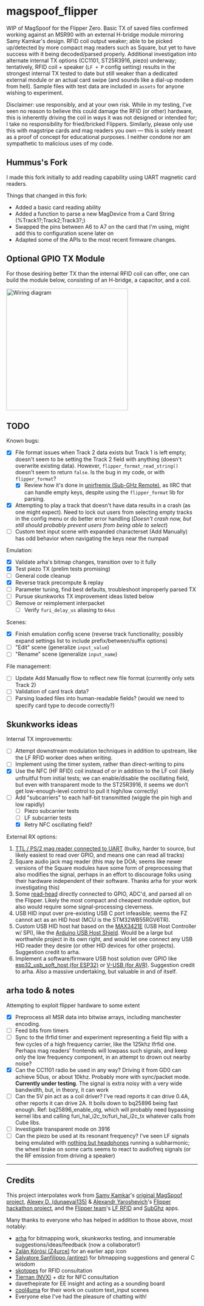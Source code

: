 # magspoof_flipper
WIP of MagSpoof for the Flipper Zero. Basic TX of saved files confirmed working against an MSR90 with an external H-bridge module mirroring Samy Kamkar's design. RFID coil output weaker; able to be picked up/detected by more compact mag readers such as Square, but yet to have success with it being decoded/parsed properly. Additional investigation into alternate internal TX options (CC1101, ST25R3916, piezo) underway; tentatively, RFID coil + speaker (`LF + P` config setting) results in the strongest internal TX tested to date but still weaker than a dedicated external module or an actual card swipe (and sounds like a dial-up modem from hell). Sample files with test data are included in `assets` for anyone wishing to experiment.

Disclaimer: use responsibly, and at your own risk. While in my testing, I've seen no reason to believe this could damage the RFID (or other) hardware, this is inherently driving the coil in ways it was not designed or intended for; I take no responsibility for fried/bricked Flippers. Similarly, please only use this with magstripe cards and mag readers you own — this is solely meant as a proof of concept for educational purposes. I neither condone nor am sympathetic to malicious uses of my code.

## Hummus's Fork
I made this fork initially to add reading capability using UART magnetic card readers.

Things that changed in this fork:
- Added a basic card reading ability
- Added a function to parse a new MagDevice from a Card String (%Track1?;Track2;Track3?;)
- Swapped the pins between A6 to A7 on the card that I'm using, might add this to configuration scene later on
- Adapted some of the APIs to the most recent firmware changes.

## Optional GPIO TX Module
For those desiring better TX than the internal RFID coil can offer, one can build the module below, consisting of an H-bridge, a capacitor, and a coil.

<img src="https://user-images.githubusercontent.com/20050953/215654078-1f4b370e-21b3-4324-b63c-3bbbc643120e.png" alt="Wiring diagram" title="Wiring diagram" style="height:320px">


## TODO
Known bugs:
- [X] File format issues when Track 2 data exists but Track 1 is left empty; doesn't seem to be setting the Track 2 field with anything (doesn't overwrite existing data). However, `flipper_format_read_string()` doesn't seem to return `false`. Is the bug in my code, or with `flipper_format`?
  - [X] Review how it's done in [unirfremix (Sub-GHz Remote)](https://github.com/DarkFlippers/unleashed-firmware/blob/dev/applications/main/unirfremix/unirfremix_app.c), as IIRC that can handle empty keys, despite using the `flipper_format` lib for parsing.
- [X] Attempting to play a track that doesn't have data results in a crash (as one might expect). Need to lock out users from selecting empty tracks in the config menu or do better error handling (*Doesn't crash now, but still should probably prevent users from being able to select*)
- [ ] Custom text input scene with expanded characterset (Add Manually) has odd behavior when navigating the keys near the numpad

Emulation:
- [X] Validate arha's bitmap changes, transition over to it fully
- [X] Test piezo TX (prelim tests promising)
- [ ] General code cleanup
- [X] Reverse track precompute & replay
- [ ] Parameter tuning, find best defaults, troubleshoot improperly parsed TX
- [ ] Pursue skunkworks TX improvement ideas listed below
- [ ] Remove or reimplement interpacket 
  - [ ] Verify `furi_delay_us` aliasing to `64us`

Scenes:
- [X] Finish emulation config scene (reverse track functionality; possibly expand settings list to include prefix/between/suffix options)
- [ ] "Edit" scene (generalize `input_value`)
- [ ] "Rename" scene (generalize `input_name`)

File management:
- [ ] Update Add Manually flow to reflect new file format (currently only sets Track 2)
- [ ] Validation of card track data?
- [ ] Parsing loaded files into human-readable fields? (would we need to specify card type to decode correctly?)

## Skunkworks ideas
Internal TX improvements:
- [ ] Attempt downstream modulation techniques in addition to upstream, like the LF RFID worker does when writing.
- [ ] Implement using the timer system, rather than direct-writing to pins
- [X] Use the NFC (HF RFID) coil instead of or in addition to the LF coil (likely unfruitful from initial tests; we can enable/disable the oscillating field, but even with transparent mode to the ST25R3916, it seems we don't get low-enough-level control to pull it high/low correctly) 
- [ ] Add "subcarriers" to each half-bit transmitted (wiggle the pin high and low rapidly)
  - [ ] Piezo subcarrier tests
  - [ ] LF subcarrier tests
  - [X] Retry NFC oscillating field? 

External RX options:
1. [TTL / PS/2 mag reader connected to UART](https://www.alibaba.com/product-detail/Mini-portable-12-3-tracks-usb_60679900708.html) (bulky, harder to source, but likely easiest to read over GPIO, and means one can read all tracks)
2. Square audio jack mag reader (this may be DOA; seems like newer versions of the Square modules have some form of preprocessing that also modifies the signal, perhaps in an effort to discourage folks using their hardware independent of their software. Thanks arha for your work investigating this)
3. Some [read-head](https://www.alibaba.com/product-detail/POS-1-2-3-triple-track_60677205741.html) directly connected to GPIO, ADC'd, and parsed all on the Flipper. Likely the most compact and cheapest module option, but also would require some signal-processing cleverness.
4. USB HID input over pre-existing USB C port infeasible; seems the FZ cannot act as an HID host (MCU is the STM32WB55RGV6TR).
5. Custom USB HID host hat based on the [MAX3421E](https://www.analog.com/en/products/max3421e.html) (USB Host Controller w/ SPI), like the [Arduino USB Host Shield](https://docs.arduino.cc/retired/shields/arduino-usb-host-shield). Would be a large but worthwhile project in its own right, and would let one connect any USB HID reader they desire (or other HID devices for other projects). Suggestion credit to arha.
6. Implement a software/firmware USB host solution over GPIO like [esp32_usb_soft_host (for ESP32)](https://github.com/sdima1357/esp32_usb_soft_host) or [V-USB (for AVR)](https://www.obdev.at/products/vusb/index.html). Suggestion credit to arha. Also a massive undertaking, but valuable in and of itself.

## arha todo & notes
Attempting to exploit flipper hardware to some extent

- [X] Preprocess all MSR data into bitwise arrays, including manchester encoding. 
- [ ] Feed bits from timers
- [ ] Sync to the lfrfid timer and experiment representing a field flip with a few cycles of a high frequency carrier, like the 125khz lfrfid one. Perhaps mag readers' frontends will lowpass such signals, and keep only the low frequency component, in an attempt to drown out nearby noise?
- [X] Can the CC1101 radio be used in any way? Driving it from GD0 can achieve 50us, or about 10khz. Probably more with sync/packet mode. **Currently under testing**. The signal is extra noisy with a very wide bandwidth, but, in theory, it can work
- [ ] Can the 5V pin act as a coil driver? I've read reports it can drive 0.4A, other reports it can drive 2A. It boils down to bq25896 being fast enough. Ref: bq25896_enable_otg, which will probably need bypassing kernel libs and calling furi_hal_i2c_tx/furi_hal_i2c_tx whatever calls from Cube libs.
- [ ] Investigate transparent mode on 3916
- [ ] Can the piezo be used at its resonant frequency? I've seen LF signals being emulated with [nothing but headphones](https://github.com/smre/DCF77/blob/master/DCF77.py#L124) running a subharmonic; the wheel brake on some carts seems to react to audiofreq signals (or the RF emission from driving a speaker)

----
## Credits
This project interpolates work from [Samy Kamkar](https://github.com/samyk/)'s [original MagSpoof project](https://github.com/samyk/magspoof), [Alexey D. (dunaevai135)](https://github.com/dunaevai135/) & [Alexandr Yaroshevich](https://github.com/AYaro)'s [Flipper hackathon project](https://github.com/dunaevai135/flipperzero-firmware/tree/dev/applications/magspoof), and the [Flipper team](https://github.com/flipperdevices)'s [LF RFID](https://github.com/flipperdevices/flipperzero-firmware/tree/dev/applications/main/lfrfid) and [SubGhz](https://github.com/flipperdevices/flipperzero-firmware/tree/dev/applications/main/subghz) apps.  

Many thanks to everyone who has helped in addition to those above, most notably: 
- [arha](https://github.com/arha) for bitmapping work, skunkworks testing, and innumerable suggestions/ideas/feedback (now a collaborator!)
- [Zalán Kórósi (Z4urce)](https://github.com/Z4urce) for an earlier app icon
- [Salvatore Sanfilippo (antirez)](https://github.com/antirez) for bitmapping suggestions and general C wisdom
- [skotopes](https://github.com/skotopes) for RFID consultation
- [Tiernan (NVX)](https://github.com/nvx) + dlz for NFC consultation
- davethepirate for EE insight and acting as a sounding board
- [cool4uma](https://github.com/cool4uma) for their work on custom text_input scenes 
- Everyone else I've had the pleasure of chatting with!
